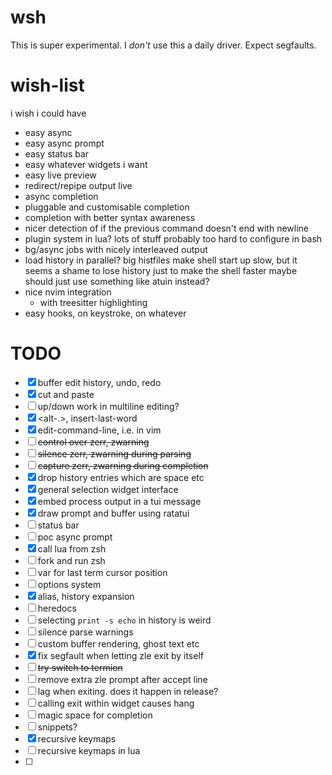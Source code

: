 # wsh

This is super experimental.
I *don't* use this a daily driver.
Expect segfaults.

# wish-list

i wish i could have
* easy async
* easy async prompt
* easy status bar
* easy whatever widgets i want
* easy live preview
* redirect/repipe output live
* async completion
* pluggable and customisable completion
* completion with better syntax awareness
* nicer detection of if the previous command doesn't end with newline
* plugin system in lua? lots of stuff probably too hard to configure in bash
* bg/async jobs with nicely interleaved output
* load history in parallel?
    big histfiles make shell start up slow,
    but it seems a shame to lose history just to make the shell faster
    maybe should just use something like atuin instead?
* nice nvim integration
    * with treesitter highlighting
* easy hooks, on keystroke, on whatever

# TODO

* [x] buffer edit history, undo, redo
* [x] cut and paste
* [ ] up/down work in multiline editing?
* [x] <alt-.>, insert-last-word
* [x] edit-command-line, i.e. in vim
* [ ] ~~control over zerr, zwarning~~
* [ ] ~~silence zerr, zwarning during parsing~~
* [ ] ~~capture zerr, zwarning during completion~~
* [x] drop history entries which are space etc
* [x] general selection widget interface
* [x] embed process output in a tui message
* [x] draw prompt and buffer using ratatui
* [ ] status bar
* [ ] poc async prompt
* [x] call lua from zsh
* [ ] fork and run zsh
* [ ] var for last term cursor position
* [ ] options system
* [x] alias, history expansion
* [ ] heredocs
* [ ] selecting `print -s echo` in history is weird
* [ ] silence parse warnings
* [ ] custom buffer rendering, ghost text etc
* [x] fix segfault when letting zle exit by itself
* [ ] ~~try switch to termion~~
* [ ] remove extra zle prompt after accept line
* [ ] lag when exiting. does it happen in release?
* [ ] calling exit within widget causes hang
* [ ] magic space for completion
* [ ] snippets?
* [x] recursive keymaps
* [ ] recursive keymaps in lua
* [ ]
